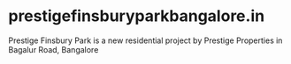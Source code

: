 # prestigefinsburyparkbangalore.in
Prestige Finsbury Park is a new residential project by Prestige Properties in Bagalur Road, Bangalore
